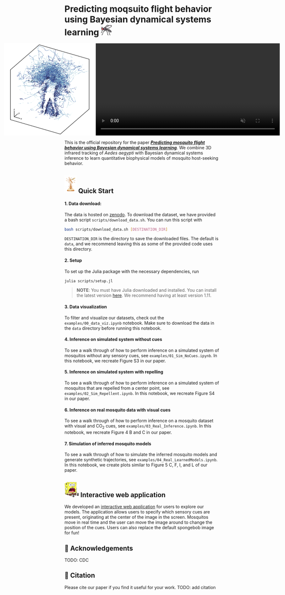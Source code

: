 # Predicting moqsuito flight behavior using Bayesian dynamical systems learning <img src="docs/mosquito.png" alt="mosquito" height="35"/>

<div align="center" style="display: flex; justify-content: center; align-items: center;">
	<img src="docs/human_3d_tracks.png" alt="logo" height="300"></img>
	<video height="300" autoplay loop muted playsinline>
		<source src="docs/human_experiment.mp4" type="video/mp4">
		Your browser does not support the video tag.
	</video>
</div>


This is the official repository for the paper [**_Predicting mosquito flight behavior using Bayesian dynamical systems learning_**](link_to_paper_coming_soon).
We combine 3D infrared tracking of *Aedes aegypti* with Bayesian dynamical systems inference to learn quantitative biophysical models of mosquito host-seeking behavior.

## <img src="docs/mosquito_launch.png" alt="mosquito" height="60"/> Quick Start

#### 1. Data download:
The data is hosted on [zenodo](https://zenodo.org/records/15277051). To download the dataset, we have provided a bash script `scripts/download_data.sh`. You can run this script with
```bash
bash scripts/download_data.sh [DESTINATION_DIR] 
```
`DESTINATION_DIR` is the directory to save the downloaded files. The default is `data`, and we recommend leaving this as some of the provided code uses this directory.
#### 2. Setup
To set up the Julia package with the necessary dependencies, run
```bash
julia scripts/setup.jl
```
> **NOTE**: You must have Julia downloaded and installed. You can install the latest version [here](https://julialang.org/downloads/). We recommend having at least version 1.11.
#### 3. Data visualization
To filter and visualize our datasets, check out the `examples/00_data_viz.ipynb` notebook. Make sure to download the data in the `data` directory before running this notebook.
#### 4. Inference on simulated system without cues
To see a walk through of how to perform inference on a simulated system of mosquitos without any sensory cues, see `examples/01_Sim_NoCues.ipynb`. In this notebook, we recreate Figure S3 in our paper.
#### 5. Inference on simulated system with repelling
To see a walk through of how to perform inference on a simulated system of mosquitos that are repelled from a center point, see `examples/02_Sim_Repellent.ipynb`. In this notebook, we recreate Figure S4 in our paper.
#### 6. Inference on real mosquito data with visual cues
To see a walk through of how to perform inference on a mosquito dataset with visual and CO<sub>2</sub> cues, see `examples/03_Real_Inference.ipynb`. In this notebook, we recreate Figure 4 B and C in our paper.
#### 7. Simulation of inferred mosquito models
To see a walk through of how to simulate the inferred mosquito models and generate synthetic trajectories, see `examples/04_Real_LearnedModels.ipynb`. In this notebook, we create plots similar to Figure 5 C, F, I, and L of our paper.

## <img src="docs/spongebob.png" alt="spongebob" height="50"/> Interactive web application
We developed an [interactive web application](mosquitoapp-production.up.railway.app) for users to explore our models. The application allows users to specify which sensory cues are present, originating at the center of the image in the screen. Mosquitos move in real time and the user can move the image around to change the position of the cues. Users can also replace the default spongebob image for fun!

## 🙏 Acknowledgements
TODO: CDC

## 📌 Citation
Please cite our paper if you find it useful for your work.
TODO: add citation
